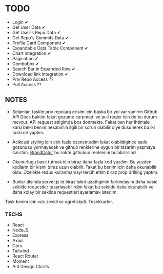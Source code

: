 # TODO
- Login ✔
- Get User Data ✔
- Get User's Repo Data ✔
- Get Repo's Commits Data ✔
- Profile Card Component ✔
- Expandable Data Table Component ✔
- Chart Integration ✔
- Pagination ✔
- Combobox ✔
- Search Bar in Expanded Row ✔
- Download link integration ✔
- Priv Repo Access ??
- Pull Access ??

## NOTES

- Selamlar, taskte priv repolara erisim icin baska bir yol var sanirim Github API Docs baktim fakat gozume carpmadi ve pull reqler icin de bu durum mevcut. API request attigimda bos donmekte. Fakat ben her ihtimale karsi belki benim hesabimla ilgili bir sorun olabilir diye dusunerek bu iki taski de yaptim.

- Acikcasi styling icin cok fazla ozenemedim fakat olabildigince sade gozunuzu yormayacak ve github renklerine uygun bir tasarim yapmaya calistim. [BrandColor](https://brandcolors.net/) bu linkte githubun renklerini bulabilirsiniz.

- Okunurlugu basit tutmak icin biraz daha fazla kod yazdim. Bu yuzden kodlarin bir kismi biraz uzun olabilir. Fakat bu benim icin daha okunabilir oldu. Ozellikle redux kullanmamayi tercih ettim biraz prop drilling yaptim.

- Bunlar disinda server.js te biraz isleri uzattigimin farkindayim daha basic sekilde requestler tasarlayabilirdim fakat bu sekilde daha okunabilir ve daha kolay bir sekilde requestleri ayarlamak istedim.

Task benim icin cok zevkli ve ogreticiydi. Tesekkurler.

### TECHS

- React
- NodeJS
- Express
- Axios
- Cors
- Tailwind
- React Router
- Moment
- Ant Design Charts